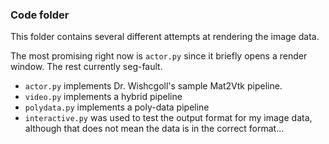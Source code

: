 ### Code folder
This folder contains several different attempts at rendering the image data.

The most promising right now is `actor.py` since it briefly opens a render
window.  The rest currently seg-fault.

* `actor.py` implements Dr. Wishcgoll's sample Mat2Vtk pipeline.
* `video.py` implements a hybrid pipeline
* `polydata.py` implements a poly-data pipeline
* `interactive.py` was used to test the output format for my image data,
  although that does not mean the data is in the correct format...

